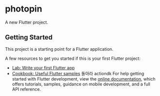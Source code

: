 # photopin

A new Flutter project.

## Getting Started

This project is a starting point for a Flutter application.

A few resources to get you started if this is your first Flutter project:

- [Lab: Write your first Flutter app](https://docs.flutter.dev/get-started/codelab)
- [Cookbook: Useful Flutter samples](https://docs.flutter.dev/cookbook)
돌아라 actiondk
For help getting started with Flutter development, view the
[online documentation](https://docs.flutter.dev/), which offers tutorials,
samples, guidance on mobile development, and a full API reference.
